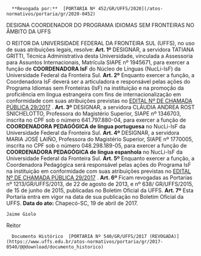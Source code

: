       **Revogada por:**  [PORTARIA Nº 452/GR/UFFS/2020](/atos-normativos/portaria/gr/2020-0452) 

   DESIGNA COORDENADOR DO PROGRAMA IDIOMAS SEM FRONTEIRAS NO ÂMBITO DA UFFS  

 O REITOR DA UNIVERSIDADE FEDERAL DA FRONTEIRA SUL (UFFS), no uso de suas atribuições legais, resolve:   **Art. 1º** DESIGNAR, a servidora TATIANA GRITTI, Técnica Administrativa desta Universidade, vinculada a Assessoria para Assuntos Internacionais, Matrícula SIAPE nº 1945671, para exercer a função de **COORDENADORA IsF** do Núcleo de Línguas (NucLi-IsF) da Universidade Federal da Fronteira Sul.   **Art. 2º** Enquanto exercer a função, a Coordenadora IsF deverá ser a articuladora e responsável pelas ações do Programa Idiomas sem Fronteiras (IsF) na instituição e na promoção da proficiência em língua estrangeira com fins de internacionalização em conformidade com suas atribuições previstas no [EDITAL Nº DE CHAMADA PÚBLICA 29/2017](http://isf.mec.gov.br/images/2017/Edital_29_2017.pdf)  .   **Art. 3º** DESIGNAR, a servidora CLÁUDIA ANDREA ROST SNICHELOTTO, Professora do Magistério Superior, SIAPE nº 1346703, inscrita no CPF sob o número 641.797.880-04, para exercer a função de **COORDENADORA PEDAGÓGICA de língua portuguesa** no NucLi-IsF da Universidade Federal da Fronteira Sul.   **Art. 4º** DESIGNAR, a servidora MARIA JOSÉ LAIÑO, Professora do Magistério Superior, SIAPE nº 1770005, inscrita no CPF sob o número 048.298.189-05, para exercer a função de **COORDENADORA PEDAGÓGICA de língua espanhola** no NucLi-IsF da Universidade Federal da Fronteira Sul.   **Art. 5º** Enquanto exercer a função, a Coordenadora Pedagógica será responsável pelas ações do Programa IsF na instituição em conformidade com suas atribuições previstas no [EDITAL Nº DE CHAMADA PÚBLICA 29/2017](http://isf.mec.gov.br/images/2017/Edital_29_2017.pdf)  .   **Art. 6º** Ficam revogadas as Portarias nº 1213/GR/UFFS/2013, de 22 de agosto de 2013, e nº 638/ GR/UFFS/2015, de 15 de junho de 2015, publicadas no Boletim Oficial da UFFS.   **Art. 7º** Esta Portaria entra em vigor na data de sua publicação no Boletim Oficial da UFFS.      **Data do ato:** Chapecó-SC, 19 de abril de 2017.   
 

    Jaime Giolo   
 Reitor 

      Documento Histórico  [PORTARIA Nº 540/GR/UFFS/2017 (REVOGADA)](https://www.uffs.edu.br/atos-normativos/portaria/gr/2017-0540/@@download/documento_historico)     
      